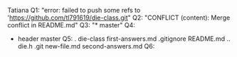 Tatiana 
Q1: "error: failed to push some refs to 'https://github.com/tl791619/die-class.git"
Q2: "CONFLICT (content): Merge conflict in README.md"
Q3: "* master"
Q4: 
* header 
  master
Q5: 
.	die-class	first-answers.md	.gitignore	README.md
..	die.h		.git			new-file.md	second-answers.md
Q6: 
